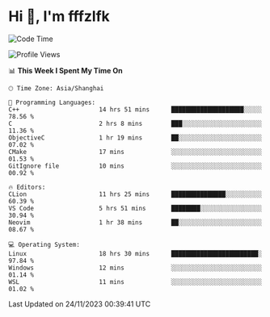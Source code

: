 # Hi 👋, I'm fffzlfk

<!--START_SECTION:waka-->
![Code Time](http://img.shields.io/badge/Code%20Time-602%20hrs%2047%20mins-blue)

![Profile Views](http://img.shields.io/badge/Profile%20Views-0-blue)

📊 **This Week I Spent My Time On** 

```text
🕑︎ Time Zone: Asia/Shanghai

💬 Programming Languages: 
C++                      14 hrs 51 mins      ████████████████████░░░░░   78.56 % 
C                        2 hrs 8 mins        ███░░░░░░░░░░░░░░░░░░░░░░   11.36 % 
ObjectiveC               1 hr 19 mins        ██░░░░░░░░░░░░░░░░░░░░░░░   07.02 % 
CMake                    17 mins             ░░░░░░░░░░░░░░░░░░░░░░░░░   01.53 % 
GitIgnore file           10 mins             ░░░░░░░░░░░░░░░░░░░░░░░░░   00.92 % 

🔥 Editors: 
CLion                    11 hrs 25 mins      ███████████████░░░░░░░░░░   60.39 % 
VS Code                  5 hrs 51 mins       ████████░░░░░░░░░░░░░░░░░   30.94 % 
Neovim                   1 hr 38 mins        ██░░░░░░░░░░░░░░░░░░░░░░░   08.67 % 

💻 Operating System: 
Linux                    18 hrs 30 mins      ████████████████████████░   97.84 % 
Windows                  12 mins             ░░░░░░░░░░░░░░░░░░░░░░░░░   01.14 % 
WSL                      11 mins             ░░░░░░░░░░░░░░░░░░░░░░░░░   01.02 % 
```


 Last Updated on 24/11/2023 00:39:41 UTC
<!--END_SECTION:waka-->
